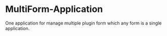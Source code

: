 # MultiForm-Application
One application for manage multiple plugin form which any form is a single application.
